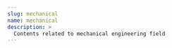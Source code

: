 ```yaml
---
slug: mechanical
name: mechanical
description: >
  Contents related to mechanical engineering field
---
```

